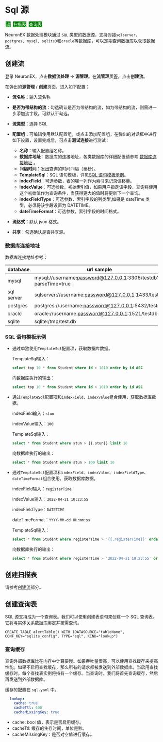 # Sql 源

<span style="background:green;color:white;padding:1px;margin:2px">流</span>
<span style="background:green;color:white;padding:1px;margin:2px">扫描表</span>
<span style="background:green;color:white;padding:1px;margin:2px">查询表</span>

NeuronEX 数据处理模块通过 `SQL` 类型的数据源，支持对接`sqlserver`、`postgres`、`mysql`、`sqlite3`和`oracle`等数据库，可以定期查询数据库以获取数据流。

## 创建流

登录 NeuronEX，点击**数据流处理** -> **源管理**。在**流管理**页签，点击**创建流**。

在弹出的**源管理** / **创建**页面，进入如下配置：

- **流名称**：输入流名称
- **是否为带结构的流**：勾选确认是否为带结构的流，如为带结构的流，则需进一步添加流字段。可默认不勾选。
- **流类型**：选择 SQL
- **配置组**：可编辑使用默认配置组，或点击添加配置组，在弹出的对话框中进行如下设置，设置完成后，可点击**测试连接**进行测试：

  - **名称**：输入配置组名称。
  - **数据库地址**：数据库的连接地址，各类数据库的详细配置请参考 [数据库连接地址](#数据库连接地址) 。
  - **间隔时间**：发出查询的时间间隔（毫秒）。
  - **TemplateSql**：SQL 语句模板，详见[SQL 语句模板示例](#sql-语句模板示例)。
  - **indexField**：可选参数，表的哪一列作为索引来记录偏移量。
  - **indexValue**：可选参数，初始索引值，如果用户指定该字段，查询将使用这个初始值作为查询条件，当获得更大的值时将更新下一个查询。 
  - **indexFieldType**：可选参数，索引字段的列类型,如果是 dateTime 类型，必须将该字段设置为 DATETIME。
  - **dateTimeFormat**：可选参数，索引字段的时间格式。
- **流格式**：默认 json 格式。
- **共享**：勾选确认是否共享源。

### 数据库连接地址

数据库连接地址参考：

| database   | url sample                                            |
| ---------- | ----------------------------------------------------- |
| mysql      | mysql://username:password@127.0.0.1:3306/testdb?parseTime=true |
| sql server | sqlserver://username:password@127.0.0.1:1433/testdb  |
| postgres   | postgres://username:password@127.0.0.1:5432/testdb             |
| oracle     | oracle://username:password@127.0.0.1:1521/testdb               |
| sqlite     | sqlite:/tmp/test.db                             |

### SQL 语句模板示例

- 通过单独使用`TemplateSql`配置项，获取数据库数据。
  
  TemplateSql输入：
  ```sql
  select top 10 * from Student where id > 1010 order by id ASC
  ```
  向数据库执行的输出：
  ```sql
  select top 10 * from Student where id > 1010 order by id ASC
  ```

- 通过`TemplateSql`配置项和`indexField`、`indexValue`组合使用，获取数据库数据。

  indexField输入：`stun`
  
  indexValue输入：`100`

  TemplateSql输入：
  ```sql
  select * from Student where stun > {{.stun}} limit 10
  ```
  向数据库执行的输出：
  ```sql
  select * from Student where stun > 100 limit 10
  ```
- 通过`TemplateSql`配置项和`indexField`、`indexValue`、`indexFieldType`、`dateTimeFormat`组合使用，获取数据库数据。

  indexField输入：`registerTime`
  
  indexValue输入：`2022-04-21 10:23:55`

  indexFieldType：`DATETIME`

  dateTimeFormat：`YYYY-MM-dd HH:mm:ss`

  TemplateSql输入：
  ```sql
  select * from Student where registerTime > '{{.registerTime}}' order by registerTime ASC limit 10
  ```
  向数据库执行的输出：
  ```sql
  select * from Student where registerTime > '2022-04-21 10:23:55' order by registerTime ASC limit 10
  ```

## 创建扫描表

请参考[创建流](#创建流)部分。

## 创建查询表

SQL 源支持成为一个查询表。我们可以使用创建表语句来创建一个 SQL 查询表。它将与实体关系数据库绑定并按需查询。

```text
CREATE TABLE alertTable() WITH (DATASOURCE="tableName", CONF_KEY="sqlite_config", TYPE="sql", KIND="lookup")
```

### 查询缓存

查询外部数据库比在内存中计算要慢。如果吞吐量很高，可以使用查找缓存来提高性能。如果不启用查找缓存，那么所有的请求都被发送到外部数据库。当启用查找缓存时，每个查找表实例将持有一个缓存。当查询时，我们将首先查询缓存，然后再发送到外部数据库。

缓存的配置在 `sql.yaml` 中。

```yaml
  lookup:
    cache: true
    cacheTtl: 600
    cacheMissingKey: true
```

* cache: bool 值，表示是否启用缓存。
* cacheTtl: 缓存的生存时间，单位是秒。
* cacheMissingKey：是否对空值进行缓存。
